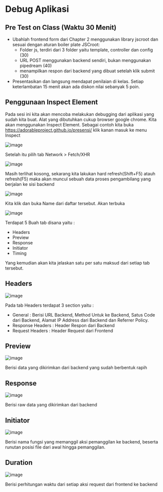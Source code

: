 # Debug Aplikasi

## Pre Test on Class (Waktu 30 Menit)
* Ubahlah frontend form dari Chapter 2 menggunakan library jscroot dan sesuai dengan aturan boiler plate JSCroot:
  * Folder js, terdiri dari 3 folder yaitu template, controller dan config (30)
  * URL POST menggunakan backend sendiri, bukan menggunakan pipedream (40)
  * menampilkan respon dari backend yang dibuat setelah klik submit (30) 
* Presentasikan dan langsung mendapat penilaian di kelas. Setiap keterlambatan 15 menit akan ada diskon nilai sebanyak 5 poin.

## Penggunaan Inspect Element

Pada sesi ini kita akan mencoba melakukan debugging dari aplikasi yang sudah kita buat. Alat yang dibutuhkan cukup browser google chrome. Kita akan menggunakan Inspect Element. Sebagai contoh kita buka https://adorableproject.github.io/presensi/ klik kanan masuk ke menu Inspect

![image](https://user-images.githubusercontent.com/11188109/226216392-5f69a5ab-0db1-4fa0-82a9-37b9540805a6.png)

Setelah itu pilih tab Network > Fetch/XHR

![image](https://user-images.githubusercontent.com/11188109/226216442-880d8ec3-0eab-4b6f-a03c-4fc6a6ad022a.png)

Masih terlihat kosong, sekarang kita lakukan hard refresh(Shift+F5) atauh refresh(F5) maka akan muncul sebuah data proses pengambilang yang berjalan ke sisi backend

![image](https://user-images.githubusercontent.com/11188109/226216512-598aacd1-3935-4c15-8291-5e98d268f29c.png)

Kita klik dan buka Name dari daftar tersebut. Akan terbuka 

![image](https://user-images.githubusercontent.com/11188109/226216574-f83858e4-2612-49b4-996d-b005a2fb16a1.png)

Terdapat 5 Buah tab disana yaitu :
* Headers
* Preview
* Response
* Initiator
* Timing

Yang kemudian akan kita jelaskan satu per satu maksud dari setiap tab tersebut.

## Headers

![image](https://user-images.githubusercontent.com/11188109/226216819-9e0b2990-fdbd-4b87-a4dc-6cba5dbfcc4c.png)

Pada tab Headers terdapat 3 section yaitu :
* General : Berisi URL Backend, Method Untuk ke Backend, Satus Code dari Backend, Alamat IP Address dari Backend dan Referrer Policy.
* Response Headers : Header Respon dari Backend
* Request Headers : Header Request dari Frontend

## Preview

![image](https://user-images.githubusercontent.com/11188109/226216827-129f0328-061a-4c1c-aa55-b94ba8015ccd.png)

Berisi data yang dikirimkan dari backend yang sudah berbentuk rapih

## Response

![image](https://user-images.githubusercontent.com/11188109/226216882-6ce048e6-726d-4a67-a3bb-3acf907abbab.png)

Berisi raw data yang dikirimkan dari backend

## Initiator

![image](https://user-images.githubusercontent.com/11188109/226216923-5f611ce7-62d3-49b8-9300-9f11e11e3add.png)

Berisi nama fungsi yang memanggil aksi pemanggilan ke backend, beserta runutan posisi file dari awal hingga pemanggilan.

## Duration

![image](https://user-images.githubusercontent.com/11188109/226216967-75228a6a-0838-4b5a-8fb4-dd256e364482.png)

Berisi perhitungan waktu dari setiap aksi request dari frontend ke backend




